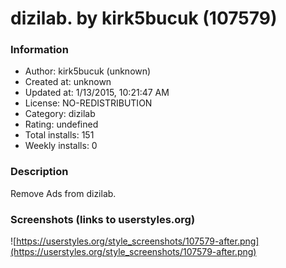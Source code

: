 # dizilab. by kirk5bucuk (107579)

### Information
- Author: kirk5bucuk (unknown)
- Created at: unknown
- Updated at: 1/13/2015, 10:21:47 AM
- License: NO-REDISTRIBUTION
- Category: dizilab
- Rating: undefined
- Total installs: 151
- Weekly installs: 0


### Description
Remove Ads from dizilab.


### Screenshots (links to userstyles.org)
![https://userstyles.org/style_screenshots/107579-after.png](https://userstyles.org/style_screenshots/107579-after.png)


